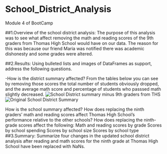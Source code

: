 # School_District_Analysis
Module 4 of BootCamp

##1.Overview of the school district analysis: 
  The purpose of this analysis was to see what affect removing the math and reading scores of the 9th graders from Thomas High School would have on our data.  The reason   for this was because our friend Maria was notified there was academic dishonesty and some grades were altered.

##2.Results: Using bulleted lists and images of DataFrames as support, address the following questions.

-How is the district summary affected?
  From the tables below you can see by removing those scores the total number of students obviously dropped, and the average math score and percentage of students who     passsed math slightly decreased.
  ![School District summary minus 9th graders from THS](https://user-images.githubusercontent.com/108240844/181361638-ed254e2a-9c59-4e60-a8e5-a7aa847f1598.png)
  ![Original School District Summary](https://user-images.githubusercontent.com/108240844/181361668-976d0e4c-172c-4b7b-a4f6-693d9de00fe3.png)

How is the school summary affected?
How does replacing the ninth graders’ math and reading scores affect Thomas High School’s performance relative to the other schools?
How does replacing the ninth-grade scores affect the following:
Math and reading scores by grade
Scores by school spending
Scores by school size
Scores by school type
##3.Summary: Summarize four changes in the updated school district analysis after reading and math scores for the ninth grade at Thomas High School have been replaced with NaNs.
